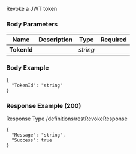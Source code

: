 






 
Revoke a JWT token  


### Body Parameters

Name | Description | Type | Required
---|---|---|---
**TokenId** |  | _string_ |   


### Body Example
```
{
  "TokenId": "string"
}
```






### Response Example (200)
Response Type /definitions/restRevokeResponse

```
{
  "Message": "string",
  "Success": true
}
```



